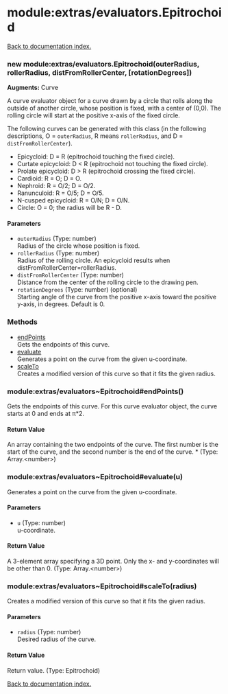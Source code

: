 # module:extras/evaluators.Epitrochoid

[Back to documentation index.](index.md)

<a name='extras_evaluators.Epitrochoid'></a>
### new module:extras/evaluators.Epitrochoid(outerRadius, rollerRadius, distFromRollerCenter, [rotationDegrees])

**Augments:** Curve

A curve evaluator object for a curve drawn by a circle that rolls along the outside
of another circle, whose position is fixed, with a center of (0,0).
The rolling circle will start at the positive x-axis of the fixed circle.

The following curves can be generated with this class (in the following
descriptions, O = <code>outerRadius</code>, R means <code>rollerRadius</code>,
and D = <code>distFromRollerCenter</code>).<ul>
<li>Epicycloid: D = R (epitrochoid touching the fixed circle).</li>
<li>Curtate epicycloid: D < R (epitrochoid not touching the fixed circle).</li>
<li>Prolate epicycloid: D > R (epitrochoid crossing the fixed circle).</li>
<li>Cardioid: R = O; D = O.</li>
<li>Nephroid: R = O/2; D = O/2.</li>
<li>Ranunculoid: R = O/5; D = O/5.</li>
<li>N-cusped epicycloid: R = O/N; D = O/N.</li>
<li>Circle: O = 0; the radius will be R - D.</li></ul>

#### Parameters

* `outerRadius` (Type: number)<br>Radius of the circle whose position is fixed.
* `rollerRadius` (Type: number)<br>Radius of the rolling circle. An epicycloid results when distFromRollerCenter=rollerRadius.
* `distFromRollerCenter` (Type: number)<br>Distance from the center of the rolling circle to the drawing pen.
* `rotationDegrees` (Type: number) (optional)<br>Starting angle of the curve from the positive x-axis toward the positive y-axis, in degrees. Default is 0.

### Methods

* [endPoints](#extras_evaluators_Epitrochoid_endPoints)<br>Gets the endpoints of this curve.
* [evaluate](#extras_evaluators_Epitrochoid_evaluate)<br>Generates a point on the curve from the given u-coordinate.
* [scaleTo](#extras_evaluators_Epitrochoid_scaleTo)<br>Creates a modified version of this curve so that it
fits the given radius.

<a name='extras_evaluators_Epitrochoid_endPoints'></a>
### module:extras/evaluators~Epitrochoid#endPoints()

Gets the endpoints of this curve.
For this curve evaluator object, the curve
starts at 0 and ends at &pi;\*2.

#### Return Value

An array containing the two
endpoints of the curve. The first number is the start of the curve,
and the second number is the end of the curve. \* (Type: Array.&lt;number>)

<a name='extras_evaluators_Epitrochoid_evaluate'></a>
### module:extras/evaluators~Epitrochoid#evaluate(u)

Generates a point on the curve from the given u-coordinate.

#### Parameters

* `u` (Type: number)<br>u-coordinate.

#### Return Value

A 3-element array specifying a 3D point.
Only the x- and y-coordinates will be other than 0. (Type: Array.&lt;number>)

<a name='extras_evaluators_Epitrochoid_scaleTo'></a>
### module:extras/evaluators~Epitrochoid#scaleTo(radius)

Creates a modified version of this curve so that it
fits the given radius.

#### Parameters

* `radius` (Type: number)<br>Desired radius of the curve.

#### Return Value

Return value. (Type: Epitrochoid)

[Back to documentation index.](index.md)
